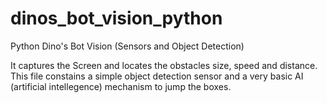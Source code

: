 # dinos_bot_vision_python
Python Dino's Bot Vision (Sensors and Object Detection)

It captures the Screen and locates the obstacles size, speed and distance.
This file constains a simple object detection sensor and a very basic AI (artificial intellegence) mechanism to jump the boxes.


